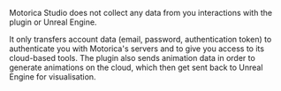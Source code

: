 Motorica Studio does not collect any data from you interactions with the plugin or Unreal Engine.

It only transfers account data (email, password, authentication token) to authenticate you with Motorica's servers and to give you access to its cloud-based tools. The plugin also sends animation data in order to generate animations on the cloud, which then get sent back to Unreal Engine for visualisation.

